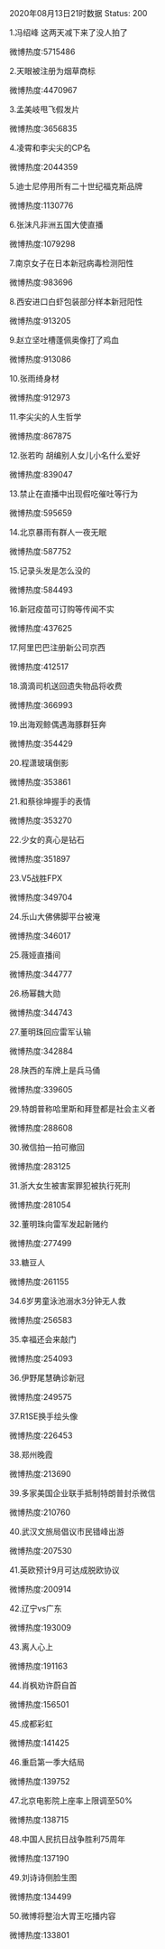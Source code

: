 2020年08月13日21时数据
Status: 200

1.冯绍峰 这两天减下来了没人拍了

微博热度:5715486

2.天眼被注册为烟草商标

微博热度:4470967

3.孟美岐甩飞假发片

微博热度:3656835

4.凌霄和李尖尖的CP名

微博热度:2044359

5.迪士尼停用所有二十世纪福克斯品牌

微博热度:1130776

6.张沫凡非洲五国大使直播

微博热度:1079298

7.南京女子在日本新冠病毒检测阳性

微博热度:983696

8.西安进口白虾包装部分样本新冠阳性

微博热度:913205

9.赵立坚吐槽蓬佩奥像打了鸡血

微博热度:913086

10.张雨绮身材

微博热度:912973

11.李尖尖的人生哲学

微博热度:867875

12.张若昀 胡编别人女儿小名什么爱好

微博热度:839047

13.禁止在直播中出现假吃催吐等行为

微博热度:595659

14.北京暴雨有群人一夜无眠

微博热度:587752

15.记录头发是怎么没的

微博热度:584493

16.新冠疫苗可订购等传闻不实

微博热度:437625

17.阿里巴巴注册新公司京西

微博热度:412517

18.滴滴司机送回遗失物品将收费

微博热度:366993

19.出海观鲸偶遇海豚群狂奔

微博热度:354429

20.程潇玻璃倒影

微博热度:353861

21.和蔡徐坤握手的表情

微博热度:353270

22.少女的真心是钻石

微博热度:351897

23.V5战胜FPX

微博热度:349704

24.乐山大佛佛脚平台被淹

微博热度:346017

25.薇娅直播间

微博热度:344777

26.杨幂魏大勋

微博热度:344743

27.董明珠回应雷军认输

微博热度:342884

28.陕西的车牌上是兵马俑

微博热度:339605

29.特朗普称哈里斯和拜登都是社会主义者

微博热度:288608

30.微信拍一拍可撤回

微博热度:283125

31.浙大女生被害案罪犯被执行死刑

微博热度:281054

32.董明珠向雷军发起新赌约

微博热度:277499

33.糖豆人

微博热度:261155

34.6岁男童泳池溺水3分钟无人救

微博热度:256583

35.幸福还会来敲门

微博热度:254093

36.伊野尾慧确诊新冠

微博热度:249575

37.R1SE换手绘头像

微博热度:226453

38.郑州晚霞

微博热度:213690

39.多家美国企业联手抵制特朗普封杀微信

微博热度:210760

40.武汉文旅局倡议市民错峰出游

微博热度:207530

41.英欧预计9月可达成脱欧协议

微博热度:200914

42.辽宁vs广东

微博热度:193009

43.离人心上

微博热度:191163

44.肖枫劝许蔚自首

微博热度:156501

45.成都彩虹

微博热度:141425

46.重启第一季大结局

微博热度:139752

47.北京电影院上座率上限调至50%

微博热度:138715

48.中国人民抗日战争胜利75周年

微博热度:137190

49.刘诗诗侧脸生图

微博热度:134499

50.微博将整治大胃王吃播内容

微博热度:133801

